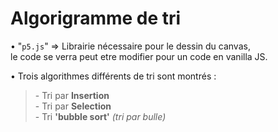 <h1>Algorigramme de tri</h1>

• "<code>p5.js</code>" => Librairie nécessaire pour le dessin du canvas,<br>le code se verra peut etre modifier pour un code en vanilla JS.

• Trois algorithmes différents de tri sont montrés :<br>
<blockquote>
    - Tri par <strong>Insertion</strong><br>
    - Tri par <strong>Selection</strong><br>
    - Tri <strong>'bubble sort'</strong> <em>(tri par bulle)</em>
</blockquote>

